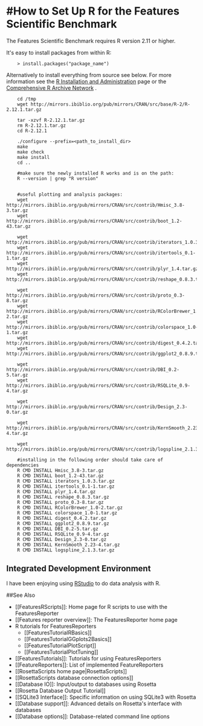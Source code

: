 #How to Set Up R for the Features Scientific Benchmark
=====================================================

The Features Scientific Benchmark requires R version 2.11 or higher.

 It's easy to install packages from within R:

        > install.packages("package_name")

 Alternatively to install everything from source see below. For more information see the [R Installation and Administration](http://cran.r-project.org/doc/manuals/R-admin.html) page or the [Comprehensive R Archive Network](http://cran.fhcrc.org/) .

        cd /tmp
        wget http://mirrors.ibiblio.org/pub/mirrors/CRAN/src/base/R-2/R-2.12.1.tar.gz

        tar -xzvf R-2.12.1.tar.gz
        rm R-2.12.1.tar.gz
        cd R-2.12.1

        ./configure --prefix=<path_to_install_dir>
        make
        make check
        make install
        cd ..

        #make sure the newly installed R works and is on the path:
        R --version | grep "R version"


        #useful plotting and analysis packages:
        wget http://mirrors.ibiblio.org/pub/mirrors/CRAN/src/contrib/Hmisc_3.8-3.tar.gz
        wget http://mirrors.ibiblio.org/pub/mirrors/CRAN/src/contrib/boot_1.2-43.tar.gz

        wget http://mirrors.ibiblio.org/pub/mirrors/CRAN/src/contrib/iterators_1.0.3.tar.gz
        wget http://mirrors.ibiblio.org/pub/mirrors/CRAN/src/contrib/itertools_0.1-1.tar.gz
        wget http://mirrors.ibiblio.org/pub/mirrors/CRAN/src/contrib/plyr_1.4.tar.gz
        wget http://mirrors.ibiblio.org/pub/mirrors/CRAN/src/contrib/reshape_0.8.3.tar.gz

        wget http://mirrors.ibiblio.org/pub/mirrors/CRAN/src/contrib/proto_0.3-8.tar.gz
        wget http://mirrors.ibiblio.org/pub/mirrors/CRAN/src/contrib/RColorBrewer_1.0-2.tar.gz
        wget http://mirrors.ibiblio.org/pub/mirrors/CRAN/src/contrib/colorspace_1.0-1.tar.gz
        wget http://mirrors.ibiblio.org/pub/mirrors/CRAN/src/contrib/digest_0.4.2.tar.gz
        wget http://mirrors.ibiblio.org/pub/mirrors/CRAN/src/contrib/ggplot2_0.8.9.tar.gz

        wget http://mirrors.ibiblio.org/pub/mirrors/CRAN/src/contrib/DBI_0.2-5.tar.gz
        wget http://mirrors.ibiblio.org/pub/mirrors/CRAN/src/contrib/RSQLite_0.9-4.tar.gz

        wget http://mirrors.ibiblio.org/pub/mirrors/CRAN/src/contrib/Design_2.3-0.tar.gz

        wget http://mirrors.ibiblio.org/pub/mirrors/CRAN/src/contrib/KernSmooth_2.23-4.tar.gz

        wget http://mirrors.ibiblio.org/pub/mirrors/CRAN/src/contrib/logspline_2.1.3.tar.gz

        #installing in the following order should take care of dependencies
        R CMD INSTALL Hmisc_3.8-3.tar.gz
        R CMD INSTALL boot_1.2-43.tar.gz
        R CMD INSTALL iterators_1.0.3.tar.gz
        R CMD INSTALL itertools_0.1-1.tar.gz
        R CMD INSTALL plyr_1.4.tar.gz
        R CMD INSTALL reshape_0.8.3.tar.gz
        R CMD INSTALL proto_0.3-8.tar.gz
        R CMD INSTALL RColorBrewer_1.0-2.tar.gz
        R CMD INSTALL colorspace_1.0-1.tar.gz
        R CMD INSTALL digest_0.4.2.tar.gz
        R CMD INSTALL ggplot2_0.8.9.tar.gz
        R CMD INSTALL DBI_0.2-5.tar.gz
        R CMD INSTALL RSQLite_0.9-4.tar.gz
        R CMD INSTALL Design_2.3-0.tar.gz
        R CMD INSTALL KernSmooth_2.23-4.tar.gz
        R CMD INSTALL logspline_2.1.3.tar.gz

**Integrated Development Environment**
--------------------------------------

I have been enjoying using [RStudio](http://www.rstudio.org/) to do data analysis with R.


##See Also

* [[FeaturesRScripts]]: Home page for R scripts to use with the FeaturesReporter
* [[Features reporter overview]]: The FeaturesReporter home page
* R tutorials for FeaturesReporters
  * [[FeaturesTutorialRBasics]]
  * [[FeaturesTutorialGGplots2Basics]]
  * [[FeaturesTutorialPlotScript]]
  * [[FeaturesTutorialPlotTuning]]
* [[FeaturesTutorials]]: Tutorials for using FeaturesReporters
* [[FeatureReporters]]: List of implemented FeatureReporters
* [[RosettaScripts home page|RosettaScripts]]
* [[RosettaScripts database connection options]]
* [[Database IO]]: Input/output to databases using Rosetta
* [[Rosetta Database Output Tutorial]]
* [[SQLite3 Interface]]: Specific information on using SQLite3 with Rosetta
* [[Database support]]: Advanced details on Rosetta's interface with databases
* [[Database options]]: Database-related command line options